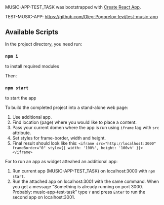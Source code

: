 MUSIC-APP-TEST_TASK was bootstrapped with [Create React App](https://github.com/facebook/create-react-app).

TEST-MUSIC-APP: https://github.com/Oleg-Pogorelov-levi/test-music-app

## Available Scripts

In the project directory, you need run:

### `npm i`
to install required modules

Then:

### `npm start`
to start the app

To build the completed project into a stand-alone web page:
1. Use additional app.
2. Find location (page) where you would like to place a content.
3. Pass your current domen where the app is run using `iframe` tag with `src` attribute.
4. Set styles for frame-border, width and height.
5. Final result should look like this: `<iframe src="http://localhost:3000" frameBorder="0" style={{ width: '100%', height: '100vh' }}></iframe>`

For to run an app as widget atteahed an additional app:
1. Run current app (MUSIC-APP-TEST_TASK) on localhost:3000 with `npm start`.
2. Run the attached app on localhost:3001 with the same command. When you get a message "Something is already running on port 3000. Probably:
  music-app-test-task" type `Y` and press `Enter` to run the second app on localhost:3001.

